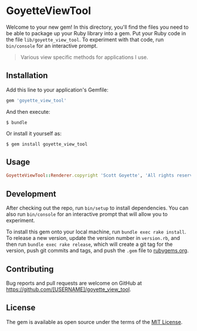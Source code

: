 # GoyetteViewTool

Welcome to your new gem! In this directory, you'll find the files you need to be able to package up your Ruby library into a gem. Put your Ruby code in the file `lib/goyette_view_tool`. To experiment with that code, run `bin/console` for an interactive prompt.

> Various view specific methods for applications I use.

## Installation

Add this line to your application's Gemfile:

```ruby
gem 'goyette_view_tool'
```

And then execute:

    $ bundle

Or install it yourself as:

    $ gem install goyette_view_tool

## Usage

```ruby
GoyetteViewTool::Renderer.copyright 'Scott Goyette', 'All rights reserved'
```

## Development

After checking out the repo, run `bin/setup` to install dependencies. You can also run `bin/console` for an interactive prompt that will allow you to experiment.

To install this gem onto your local machine, run `bundle exec rake install`. To release a new version, update the version number in `version.rb`, and then run `bundle exec rake release`, which will create a git tag for the version, push git commits and tags, and push the `.gem` file to [rubygems.org](https://rubygems.org).

## Contributing

Bug reports and pull requests are welcome on GitHub at https://github.com/[USERNAME]/goyette_view_tool.

## License

The gem is available as open source under the terms of the [MIT License](https://opensource.org/licenses/MIT).
